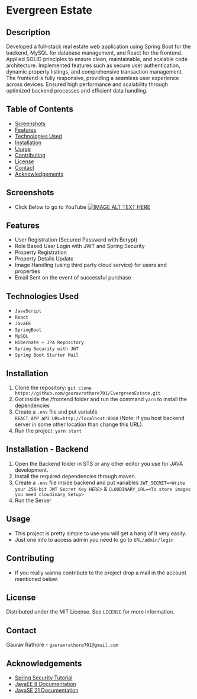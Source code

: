 # Evergreen Estate
## Description
Developed a full-stack real estate web application using Spring Boot for the backend, MySQL for database management, and React for the frontend. Applied SOLID principles to ensure clean, maintainable, and scalable code architecture. Implemented features such as secure user authentication, dynamic property listings, and comprehensive transaction management. The frontend is fully responsive, providing a seamless user experience across devices. Ensured high performance and scalability through optimized backend processes and efficient data handling.
## Table of Contents
- [Screenshots](#screenshots)
- [Features](#features)
- [Technologies Used](#technologies-used)
- [Installation](#installation)
- [Usage](#usage)
- [Contributing](#contributing)
- [License](#license)
- [Contact](#contact)
- [Acknowledgements](#acknowledgements)
## Screenshots
- Click Below to go to YouTube
[![IMAGE ALT TEXT HERE](https://upload.wikimedia.org/wikipedia/commons/thumb/2/20/YouTube_2024.svg/1920px-YouTube_2024.svg.png)](https://www.youtube.com/watch?v=33ruK10ncos)
## Features
- User Registration (Secured Password with Bcrypt)
- Role Based User Login with JWT and Spring Security
- Property Registration
- Property Details Update
- Image Handling (using third party cloud service) for users and properties
- Email Sent on the event of successful purchase

## Technologies Used
- `JavaScript`
- `React`
- `JavaEE`
- `SpringBoot`
- `MySQL`
- `Hibernate + JPA Repository`
- `Spring Security with JWT`
- `Spring Boot Starter Mail`
## Installation
1. Clone the repository: `git clone https://github.com/gauravrathore701/EvergreenEstate.git`
2. Got inside the /frontend folder and run the command `yarn` to install the dependencies
3. Create a `.env` file and put variable `REACT_APP_API_URL=http://localhost:8080` (Note: if you host backend server in some other location than change this URL).
4. Run the project: `yarn start`
## Installation - Backend
1. Open the Backend folder in STS or any other editor you use for JAVA development.
2. Install the required dependencies through maven.
3. Create a `.env` file inside backend and put variables `JWT_SECRET=<Write your 256-bit JWT Secret Key HERE>` & `CLOUDINARY_URL=<To store images you need cloudinary Setup>`
4. Run the Server
## Usage
* This project is pretty simple to use you will get a hang of it very easily.
* Just one info to access admin you need to go to `URL/admin/login`
## Contributing
* If you really wanna contribute to the project drop a mail in the account mentioned below.
## License
Distributed under the MIT License. See `LICENSE` for more information.
## Contact
Gaurav Rathore - `gauravrathore701@gmail.com` 
## Acknowledgements
- [Spring Security Tutorial](https://www.youtube.com/watch?v=29vmP4YLwyo&list=PLxhSr_SLdXGOpdX60nHze41CvExvBOn09)
- [JavaEE 8 Documentation](https://javaee.github.io/javaee-spec/javadocs/)
- [JavaSE 21 Documentation](https://docs.oracle.com/en/java/javase/21/docs/api/index.html)
